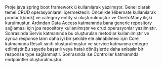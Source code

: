 Proje java spring boot framework ü kullanılarak yazılmıştır. Genel olarak temel CRUD operasyonlarını içermektedir. Öncelikle Hibernate kullanılarak product(book) ve category entity si oluşturulmuştur ve OneToMany ilişki kurulmuştur.
Ardından Data Access katmanında bana generic repository sağlaması için jpa repository kullanılmıştır ve crud operasyonlar yazılmıştır. Sonrasında Servis katmanında bu oluşturulan metodlar kullanılmıştır ve ayrıca response ların daha iyi bir şekilde 
ele alınabilmesi için Core katmanında Result sınıfı oluşturulmuştur ve service katmanına entegre edilmiştir.Bu sayede başarılı veya hatalı dönüşlerde daha anlaşılır bir response type sağlanmıştır. Sonrasında ise Controller katmanında endpointler oluşturulmuştur.
